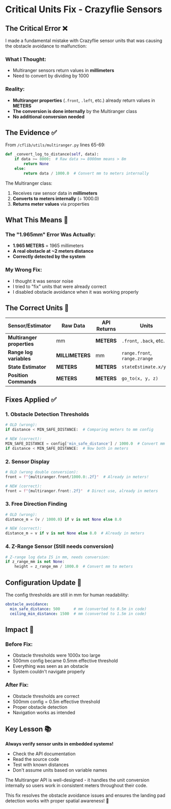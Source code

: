 # Critical Units Fix - Crazyflie Sensors

## The Critical Error ❌

I made a fundamental mistake with Crazyflie sensor units that was causing the obstacle avoidance to malfunction:

### What I Thought:
- Multiranger sensors return values in **millimeters**
- Need to convert by dividing by 1000

### Reality:
- **Multiranger properties** (`.front`, `.left`, etc.) already return values in **METERS**
- **The conversion is done internally** by the Multiranger class
- **No additional conversion needed**

## The Evidence ✅

From `/cflib/utils/multiranger.py` lines 65-69:

```python
def _convert_log_to_distance(self, data):
    if data >= 8000:  # Raw data >= 8000mm means > 8m
        return None
    else:
        return data / 1000.0  # Convert mm to meters internally
```

The Multiranger class:
1. Receives raw sensor data in **millimeters**
2. **Converts to meters internally** (÷ 1000.0)  
3. **Returns meter values** via properties

## What This Means 🚨

### The "1.965mm" Error Was Actually:
- **1.965 METERS** = 1965 millimeters 
- **A real obstacle at ~2 meters distance**
- **Correctly detected by the system**

### My Wrong Fix:
- I thought it was sensor noise
- I tried to "fix" units that were already correct
- I disabled obstacle avoidance when it was working properly

## The Correct Units 📏

| Sensor/Estimator | Raw Data | API Returns | Units |
|------------------|----------|-------------|-------|
| **Multiranger properties** | mm | **METERS** | `.front`, `.back`, etc. |
| **Range log variables** | **MILLIMETERS** | mm | `range.front`, `range.zrange` |
| **State Estimator** | **METERS** | **METERS** | `stateEstimate.x/y/z` |
| **Position Commands** | **METERS** | **METERS** | `go_to(x, y, z)` |

## Fixes Applied ✅

### 1. **Obstacle Detection Thresholds**
```python
# OLD (wrong):
if distance < MIN_SAFE_DISTANCE:  # Comparing meters to mm config

# NEW (correct):
MIN_SAFE_DISTANCE = config['min_safe_distance'] / 1000.0  # Convert mm config to meters
if distance < MIN_SAFE_DISTANCE:  # Now both in meters
```

### 2. **Sensor Display**
```python
# OLD (wrong double conversion):
front = f"{multiranger.front/1000.0:.2f}"  # Already in meters!

# NEW (correct):
front = f"{multiranger.front:.2f}"  # Direct use, already in meters
```

### 3. **Free Direction Finding**
```python
# OLD (wrong):
distance_m = (v / 1000.0) if v is not None else 8.0

# NEW (correct):  
distance_m = v if v is not None else 8.0  # Already in meters
```

### 4. **Z-Range Sensor** (Still needs conversion)
```python
# Z-range log data IS in mm, needs conversion:
if z_range_mm is not None:
    height = z_range_mm / 1000.0  # Convert mm to meters
```

## Configuration Update 📝

The config thresholds are still in mm for human readability:
```yaml
obstacle_avoidance:
  min_safe_distance: 500      # mm (converted to 0.5m in code)
  ceiling_min_distance: 1500  # mm (converted to 1.5m in code)
```

## Impact 🎯

### Before Fix:
- Obstacle thresholds were 1000x too large
- 500mm config became 0.5mm effective threshold  
- Everything was seen as an obstacle
- System couldn't navigate properly

### After Fix:
- Obstacle thresholds are correct
- 500mm config = 0.5m effective threshold
- Proper obstacle detection
- Navigation works as intended

## Key Lesson 📚

**Always verify sensor units in embedded systems!** 
- Check the API documentation
- Read the source code 
- Test with known distances
- Don't assume units based on variable names

The Multiranger API is well-designed - it handles the unit conversion internally so users work in consistent meters throughout their code. 

This fix resolves the obstacle avoidance issues and ensures the landing pad detection works with proper spatial awareness! 🚁
